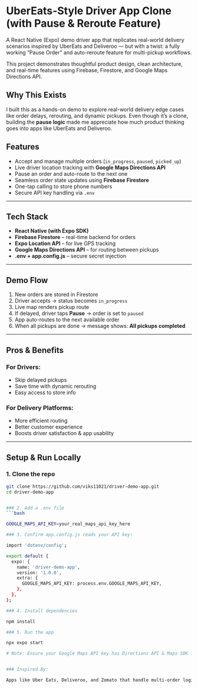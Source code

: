 # UberEats-Style Driver App Clone (with Pause & Reroute Feature)

A React Native (Expo) demo driver app that replicates real-world delivery scenarios inspired by UberEats and Deliveroo — but with a twist: a fully working “Pause Order” and auto-reroute feature for multi-pickup workflows.

This project demonstrates thoughtful product design, clean architecture, and real-time features using Firebase, Firestore, and Google Maps Directions API.

## Why This Exists

I built this as a hands-on demo to explore real-world delivery edge cases like order delays, rerouting, and dynamic pickups. Even though it’s a clone, building the **pause logic** made me appreciate how much product thinking goes into apps like UberEats and Deliveroo.

##  Features

- Accept and manage multiple orders (`in_progress`, `paused`, `picked_up`)
- Live driver location tracking with **Google Maps Directions API**
- Pause an order and auto-route to the next one
- Seamless order state updates using **Firebase Firestore**
- One-tap calling to store phone numbers
- Secure API key handling via `.env`

---

## Tech Stack

- **React Native (with Expo SDK)**
- **Firebase Firestore** – real-time backend for orders
- **Expo Location API** – for live GPS tracking
- **Google Maps Directions API** – for routing between pickups
- **.env + app.config.js** – secure secret injection

---

## Demo Flow

1. New orders are stored in Firestore
2. Driver accepts → status becomes `in_progress`
3. Live map renders pickup route
4. If delayed, driver taps **Pause** → order is set to `paused`
5. App auto-routes to the next available order
6. When all pickups are done → message shows: **All pickups completed**

---

## Pros & Benefits

### For Drivers:
- Skip delayed pickups
- Save time with dynamic rerouting
- Easy access to store info

### For Delivery Platforms:
- More efficient routing
- Better customer experience
- Boosts driver satisfaction & app usability

---

## Setup & Run Locally

### 1. Clone the repo
```bash
git clone https://github.com/viks11021/driver-demo-app.git
cd driver-demo-app


### 2. Add a .env file
```bash

GOOGLE_MAPS_API_KEY=your_real_maps_api_key_here

### 3. Confirm app.config.js reads your API key:

import 'dotenv/config';

export default {
  expo: {
    name: 'driver-demo-app',
    version: '1.0.0',
    extra: {
      GOOGLE_MAPS_API_KEY: process.env.GOOGLE_MAPS_API_KEY,
    },
  },
};

### 4. Install dependencies

npm install

### 5. Run the app

npx expo start

# Note: Ensure your Google Maps API key has Directions API & Maps SDK for Android/iOS enabled in GCP Console.


### Inspired By:

Apps like Uber Eats, Deliveroo, and Zomato that handle multi-order logic smartly. This clone explores just one piece — the pause and reroute — but it’s a reminder that real-world features are more nuanced than they seem.